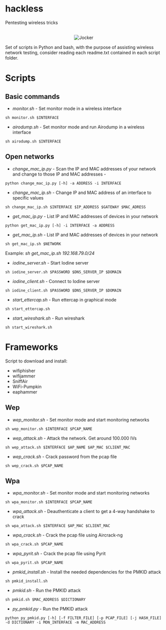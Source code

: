 # hackless
Pentesting wireless tricks

<div align="center">
<br/>
  <img src="https://tenor.com/pt-BR/view/joker-gif" alt="Jocker">
</div>

Set of scripts in Python and bash, with the purpose of assisting wireless network testing, consider reading each readme.txt contained in each script folder.

# Scripts 

## Basic commands

- *monitor.sh* - Set monitor mode in a wireless interface

```
sh monitor.sh $INTERFACE
```

- *airodump.sh* - Set monitor mode and run Airodump in a wireless interface

```
sh airodump.sh $INTERFACE
```


## Open networks

- *change_mac_ip.py* - Scan the IP and MAC addresses of your network and change to those IP and MAC addresses -

```
python change_mac_ip.py [-h] -a ADDRESS -i INTERFACE
```

- *change_mac_ip.sh* - Change IP and MAC address of an interface to specific values

```
sh change_mac_ip.sh $INTERFACE $IP_ADDRESS $GATEWAY $MAC_ADRESS
```

- *get_mac_ip.py* - List IP and MAC addresses of devices in your network

```
python get_mac_ip.py [-h] -i INTERFACE -a ADDRESS
```

- *get_mac_ip.sh* - List IP and MAC addresses of devices in your network

```
sh get_mac_ip.sh $NETWORK
```

Example: *sh get_mac_ip.sh 192.168.79.0/24*


- *iodine_server.sh* - Start Iodine server

```
sh iodine_server.sh $PASSWORD $DNS_SERVER_IP $DOMAIN
```

- *iodine_client.sh* - Connect to Iodine server

```
sh iodine_client.sh $PASSWORD $DNS_SERVER_IP $DOMAIN
```

- *start_ettercap.sh* - Run ettercap in graphical mode

```
sh start_ettercap.sh
```

- *start_wireshark.sh* - Run wireshark

```
sh start_wireshark.sh
```


# Frameworks

Script to download and install:
- wifiphisher
- wifijammer
- SniffAir
- WiFi-Pumpkin
- eaphammer


## Wep

- *wep_monitor.sh* - Set monitor mode and start monitoring networks 

```
sh wep_monitor.sh $INTERFACE $PCAP_NAME
```

- *wep_attack.sh* - Attack the network. Get around 100.000 IVs

```
sh wep_attack.sh $INTERFACE $AP_NAME $AP_MAC $CLIENT_MAC
```

- *wep_crack.sh* - Crack password from the pcap file

```
sh wep_crack.sh $PCAP_NAME
```


## Wpa

- *wpa_monitor.sh* - Set monitor mode and start monitoring networks 

```
sh wpa_monitor.sh $INTERFACE $PCAP_NAME
```

- *wpa_attack.sh* - Deauthenticate a client to get a 4-way handshake to crack

```
sh wpa_attack.sh $INTERFACE $AP_MAC $CLIENT_MAC
```

- *wpa_crack.sh* - Crack the pcap file using Aircrack-ng

```
sh wpa_crack.sh $PCAP_NAME
```

- *wpa_pyrit.sh* - Crack the pcap file using Pyrit

```
sh wpa_pyrit.sh $PCAP_NAME
```

- *pmkid_install.sh* - Install the needed dependencies for the PMKID attack

```
sh pmkid_install.sh
```

- *pmkid.sh* - Run the PMKID attack

```
sh pmkid.sh $MAC_ADDRESS $DICTIONARY
```

- *py_pmkid.py* - Run the PMKID attack

```
python py_pmkid.py [-h] [-f FILTER_FILE] [-p PCAP_FILE] [-j HASH_FILE] -d DICTIONARY -i MON_INTERFACE -m MAC_ADDRESS
```
